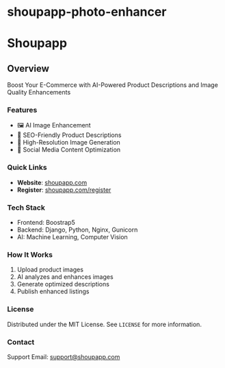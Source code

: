 # shoupapp-photo-enhancer

# Shoupapp

## Overview

Boost Your E-Commerce with AI-Powered Product Descriptions and Image Quality Enhancements

### Features

- 🖼️ AI Image Enhancement
- 📝 SEO-Friendly Product Descriptions
- 🚀 High-Resolution Image Generation
- 📱 Social Media Content Optimization

### Quick Links

- **Website**: [shoupapp.com](https://shoupapp.com)
- **Register**: [shoupapp.com/register](https://shoupapp.com/register)



### Tech Stack

- Frontend: Boostrap5
- Backend: Django, Python, Nginx, Gunicorn
- AI: Machine Learning, Computer Vision

### How It Works

1. Upload product images
2. AI analyzes and enhances images
3. Generate optimized descriptions
4. Publish enhanced listings


### License

Distributed under the MIT License. See `LICENSE` for more information.

### Contact

Support Email: support@shoupapp.com
